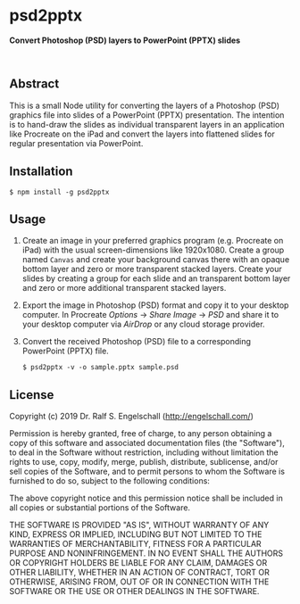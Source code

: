 
psd2pptx
========

**Convert Photoshop (PSD) layers to PowerPoint (PPTX) slides**

<p/>
<img src="https://nodei.co/npm/psd2pptx.png?downloads=true&stars=true" alt=""/>

<p/>
<img src="https://david-dm.org/rse/psd2pptx.png" alt=""/>

Abstract
--------

This is a small Node utility for converting the layers of a Photoshop
(PSD) graphics file into slides of a PowerPoint (PPTX) presentation. The
intention is to hand-draw the slides as individual transparent layers in
an application like Procreate on the iPad and convert the layers into
flattened slides for regular presentation via PowerPoint.

Installation
------------

```
$ npm install -g psd2pptx
```

Usage
-----

1. Create an image in your preferred graphics program (e.g. Procreate on iPad)
   with the usual screen-dimensions like 1920x1080.
   Create a group named `Canvas` and create your background canvas there
   with an opaque bottom layer and zero or more transparent stacked
   layers. Create your slides by creating a group for each slide and
   an transparent bottom layer and zero or more additional transparent
   stacked layers.

2. Export the image in Photoshop (PSD) format and copy it to your desktop computer.
   In Procreate *Options* &rarr; *Share Image* &rarr; *PSD*
   and share it to your desktop computer via *AirDrop* or any cloud storage provider.

3. Convert the received Photoshop (PSD) file to a corresponding PowerPoint (PPTX) file.

    ```shell
    $ psd2pptx -v -o sample.pptx sample.psd
    ```

License
-------

Copyright (c) 2019 Dr. Ralf S. Engelschall (http://engelschall.com/)

Permission is hereby granted, free of charge, to any person obtaining
a copy of this software and associated documentation files (the
"Software"), to deal in the Software without restriction, including
without limitation the rights to use, copy, modify, merge, publish,
distribute, sublicense, and/or sell copies of the Software, and to
permit persons to whom the Software is furnished to do so, subject to
the following conditions:

The above copyright notice and this permission notice shall be included
in all copies or substantial portions of the Software.

THE SOFTWARE IS PROVIDED "AS IS", WITHOUT WARRANTY OF ANY KIND,
EXPRESS OR IMPLIED, INCLUDING BUT NOT LIMITED TO THE WARRANTIES OF
MERCHANTABILITY, FITNESS FOR A PARTICULAR PURPOSE AND NONINFRINGEMENT.
IN NO EVENT SHALL THE AUTHORS OR COPYRIGHT HOLDERS BE LIABLE FOR ANY
CLAIM, DAMAGES OR OTHER LIABILITY, WHETHER IN AN ACTION OF CONTRACT,
TORT OR OTHERWISE, ARISING FROM, OUT OF OR IN CONNECTION WITH THE
SOFTWARE OR THE USE OR OTHER DEALINGS IN THE SOFTWARE.

